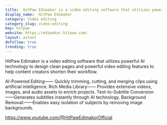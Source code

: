 ```yaml
---
title:  HitPaw Edimakor is a video editing software that utilizes powerful AI technology to design clean pages and powerful video editing features to help content creators shorten their workflow.
display_name:  HitPaw Edimakor
category: Video editing
category_slug: video-editing
key: hitpaw
website: https://edimakor.hitpaw.com/
layout: aitool
dofollow: true
trending: true
---
```

HitPaw Edimakor is a video editing software that utilizes powerful AI technology to design clean pages and powerful video editing features to help content creators shorten their workflow.

AI-Powered Editing—— Quickly trimming, cutting, and merging clips using artificial intelligence.
Rich Media Library—— Provides extensive videos, images, and audio assets to enrich projects.
Text-to-Subtitle Conversion——Generates subtitles instantly through AI technology.
Background Removal:——Enables easy isolation of subjects by removing image backgrounds.

https://www.youtube.com/@HitPawEdimakorOfficial
